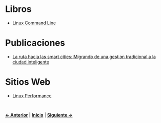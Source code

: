 # Libros
* [Linux Command Line](https://nostarch.com/tlcl)  


# Publicaciones
* [La ruta hacia las smart cities: Migrando de una gestión tradicional a la ciudad inteligente](https://publications.iadb.org/handle/11319/7743)  


# Sitios Web
* [Linux Performance](http://www.brendangregg.com/linuxperf.html)


<br />



[**<- Anterior**](README.md) | [**Inicio**](README.md) | [**Siguiente ->**](README.md) 

